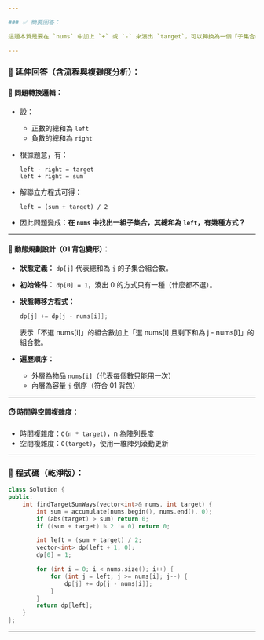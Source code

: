 ```yaml
---

### ✅ 簡要回答：

這題本質是要在 `nums` 中加上 `+` 或 `-` 來湊出 `target`，可以轉換為一個「子集合總和為某個值」的組合數問題，使用 01 背包求解。

---
```


### 📘 延伸回答（含流程與複雜度分析）：

#### 📌 問題轉換邏輯：

* 設：

  * 正數的總和為 `left`
  * 負數的總和為 `right`
* 根據題意，有：

  ```
  left - right = target
  left + right = sum
  ```
* 解聯立方程式可得：

  ```
  left = (sum + target) / 2
  ```
* 因此問題變成：**在 `nums` 中找出一組子集合，其總和為 `left`，有幾種方式？**

---

#### 🧠 動態規劃設計（01 背包變形）：

* **狀態定義：**
  `dp[j]` 代表總和為 `j` 的子集合組合數。

* **初始條件：**
  `dp[0] = 1`，湊出 0 的方式只有一種（什麼都不選）。

* **狀態轉移方程式：**

  ```cpp
  dp[j] += dp[j - nums[i]];
  ```

  表示「不選 nums\[i]」的組合數加上「選 nums\[i] 且剩下和為 j - nums\[i]」的組合數。

* **遍歷順序：**

  * 外層為物品 `nums[i]`（代表每個數只能用一次）
  * 內層為容量 `j` 倒序（符合 01 背包）

---

#### ⏱️ 時間與空間複雜度：

* 時間複雜度：`O(n * target)`，n 為陣列長度
* 空間複雜度：`O(target)`，使用一維陣列滾動更新

---

### 🧾 程式碼（乾淨版）：

```cpp
class Solution {
public:
    int findTargetSumWays(vector<int>& nums, int target) {
        int sum = accumulate(nums.begin(), nums.end(), 0);
        if (abs(target) > sum) return 0;
        if ((sum + target) % 2 != 0) return 0;

        int left = (sum + target) / 2;
        vector<int> dp(left + 1, 0);
        dp[0] = 1;

        for (int i = 0; i < nums.size(); i++) {
            for (int j = left; j >= nums[i]; j--) {
                dp[j] += dp[j - nums[i]];
            }
        }
        return dp[left];
    }
};
```

---


